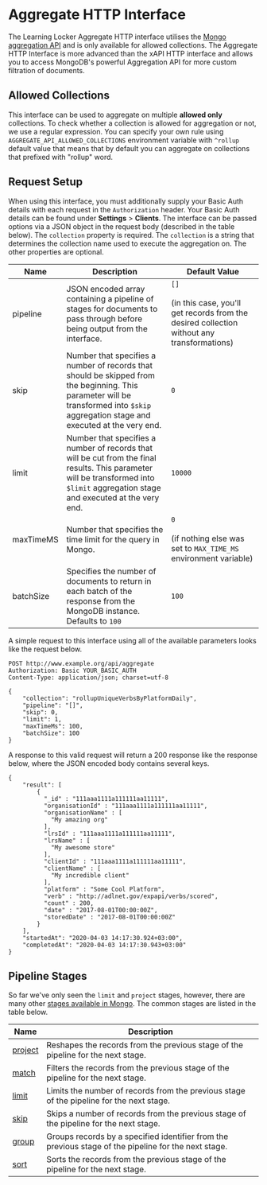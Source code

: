 ---
---

# Aggregate HTTP Interface

The Learning Locker Aggregate HTTP interface utilises the [Mongo aggregation API](https://docs.mongodb.com/manual/aggregation/) and is only available for allowed collections. 
The Aggregate HTTP Interface is more advanced than the xAPI HTTP interface and allows you to access MongoDB's powerful Aggregation API for more custom filtration of documents.

## Allowed Collections

This interface can be used to aggregate on multiple **allowed only** collections. To check whether a collection is allowed for aggregation or not, we use a regular expression. You can specify your own rule using `AGGREGATE_API_ALLOWED_COLLECTIONS` environment variable with `^rollup` default value that means that by default you can aggregate on collections that prefixed with "rollup" word.

## Request Setup

When using this interface, you must additionally supply your Basic Auth details with each request in the `Authorization` header.
Your Basic Auth details can be found under **Settings** > **Clients**. The interface can be passed options via a JSON object in the request body (described in the table below). The  `collection` property is required. The `collection` is a string that determines the collection name used to execute the aggregation on. The other properties are optional.

Name | Description | Default Value
--- | --- | ---
pipeline | JSON encoded array containing a pipeline of stages for documents to pass through before being output from the interface. | `[]`<br/><br/>(in this case, you'll get records from the desired collection without any transformations)
skip | Number that specifies a number of records that should be skipped from the beginning. This parameter will be transformed into `$skip` aggregation stage and executed at the very end. | `0`
limit | Number that specifies a number of records that will be cut from the final results. This parameter will be transformed into `$limit` aggregation stage and executed at the very end. | `10000`
maxTimeMS | Number that specifies the time limit for the query in Mongo. | `0`<br/><br/>(if nothing else was set to `MAX_TIME_MS` environment variable)
batchSize | Specifies the number of documents to return in each batch of the response from the MongoDB instance. Defaults to `100` | `100`

A simple request to this interface using all of the available parameters looks like the request below. 

```http
POST http://www.example.org/api/aggregate
Authorization: Basic YOUR_BASIC_AUTH
Content-Type: application/json; charset=utf-8

{
    "collection": "rollupUniqueVerbsByPlatformDaily",
    "pipeline": "[]",
    "skip": 0,
    "limit": 1,
    "maxTimeMs": 100,
    "batchSize": 100
}

```
A response to this valid request will return a 200 response like the response below, where the JSON encoded body contains several keys.

```http
{
    "result": [
        {
          "_id" : "111aaa1111a111111aa11111",
          "organisationId" : "111aaa1111a111111aa11111",
          "organisationName" : [
            "My amazing org"
          ],
          "lrsId" : "111aaa1111a111111aa11111",
          "lrsName" : [
            "My awesome store"
          ],
          "clientId" : "111aaa1111a111111aa11111",
          "clientName" : [
            "My incredible client"
          ],
          "platform" : "Some Cool Platform",
          "verb" : "http://adlnet.gov/expapi/verbs/scored",
          "count" : 200,
          "date" : "2017-08-01T00:00:00Z",
          "storedDate" : "2017-08-01T00:00:00Z"
        }
    ],
    "startedAt": "2020-04-03 14:17:30.924+03:00",
    "completedAt": "2020-04-03 14:17:30.943+03:00"
}
```

## Pipeline Stages
So far we've only seen the `limit` and `project` stages, however, there are many other [stages available in Mongo](https://docs.mongodb.com/manual/reference/operator/aggregation-pipeline/). The common stages are listed in the table below.

Name | Description
--- | ---
[project](#project-stage) | Reshapes the records from the previous stage of the pipeline for the next stage.
[match](#match-stage) | Filters the records from the previous stage of the pipeline for the next stage.
[limit](#limit-stage) | Limits the number of records from the previous stage of the pipeline for the next stage.
[skip](#skip-stage) | Skips a number of records from the previous stage of the pipeline for the next stage.
[group](#group-stage) | Groups records by a specified identifier from the previous stage of the pipeline for the next stage.
[sort](#sort-stage) | Sorts the records from the previous stage of the pipeline for the next stage.
